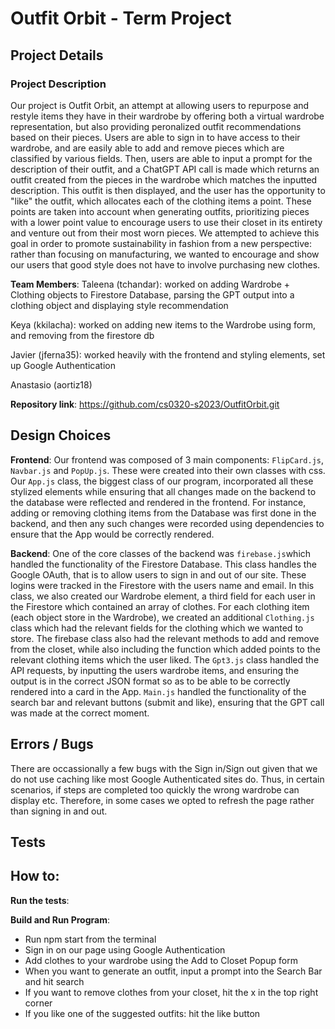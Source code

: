 # Outfit Orbit - Term Project
## Project Details 
### Project Description
Our project is Outfit Orbit, an attempt at allowing users to repurpose and restyle items they have in their wardrobe by offering both a virtual wardrobe representation, but also providing peronalized outfit recommendations based on their pieces. Users are able to sign in to have access to their wardrobe, and are easily able to add and remove pieces which are classified by various fields. Then, users are able to input a prompt for the description of their outfit, and a ChatGPT API call is made which returns an outfit created from the pieces in the wardrobe which matches the inputted description. This outfit is then displayed, and the user has the opportunity to "like" the outfit, which allocates each of the clothing items a point. These points are taken into account when generating outfits, prioritizing pieces with a lower point value to encourage users to use their closet in its entirety and venture out from their most worn pieces. 
We attempted to achieve this goal in order to promote sustainability in fashion from a new perspective: rather than focusing on manufacturing, we wanted to encourage and show our users that good style does not have to involve purchasing new clothes. 

**Team Members**: 
Taleena (tchandar): worked on adding Wardrobe + Clothing objects to Firestore Database, parsing the GPT output into a clothing object and displaying style recommendation 

Keya (kkilacha): worked on adding new items to the Wardrobe using form, and removing from the firestore db

Javier (jferna35): worked heavily with the frontend and styling elements, set up Google Authentication 

Anastasio (aortiz18)

**Repository link**: https://github.com/cs0320-s2023/OutfitOrbit.git

## Design Choices 

**Frontend**: Our frontend was composed of 3 main components: `FlipCard.js`, `Navbar.js` and `PopUp.js`. These were created into their own classes with css. Our `App.js` class, the biggest class of our program, incorporated all these stylized elements while ensuring that all changes made on the backend to the database were reflected and rendered in the frontend. For instance, adding or removing clothing items from the Database was first done in the backend, and then any such changes were recorded using dependencies to ensure that the App would be correctly rendered. 

**Backend**: One of the core classes of the backend was `firebase.js`which handled the functionality of the Firestore Database. This class handles the Google OAuth, that is to allow users to sign in and out of our site. These logins were tracked in the Firestore with the users name and email. In this class, we also created our Wardrobe element, a third field for each user in the Firestore which contained an array of clothes. For each clothing item (each object store in the Wardrobe), we created an additional `Clothing.js` class which had the relevant fields for the clothing which we wanted to store. The firebase class also had the relevant methods to add and remove from the closet, while also including the function which added points to the relevant clothing items which the user liked. The `Gpt3.js` class handled the API requests, by inputting the users wardrobe items, and ensuring the output is in the correct JSON format so as to be able to be correctly rendered into a card in the App. `Main.js` handled the functionality of the search bar and relevant buttons (submit and like), ensuring that the GPT call was made at the correct moment. 

## Errors / Bugs 

There are occassionally a few bugs with the Sign in/Sign out given that we do not use caching like most Google Authenticated sites do. Thus, in certain scenarios, if steps are completed too quickly the wrong wardrobe can display etc. Therefore, in some cases we opted to refresh the page rather than signing in and out. 

## Tests 


## How to: 

**Run the tests**: 

**Build and Run Program**: 
- Run npm start from the terminal 
- Sign in on our page using Google Authentication 
- Add clothes to your wardrobe using the Add to Closet Popup form 
- When you want to generate an outfit, input a prompt into the Search Bar and hit search 
- If you want to remove clothes from your closet, hit the x in the top right corner 
- If you like one of the suggested outfits: hit the like button 

